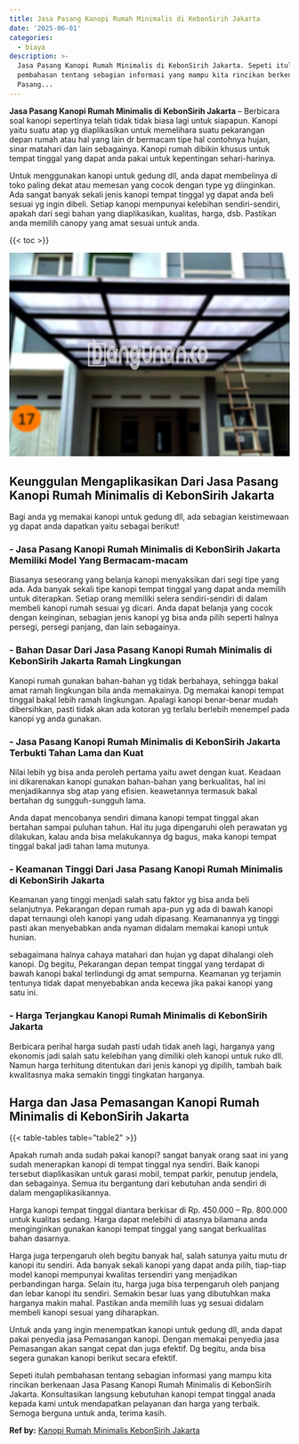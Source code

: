 ```yaml
---
title: Jasa Pasang Kanopi Rumah Minimalis di KebonSirih Jakarta
date: '2025-06-01'
categories:
  - biaya
description: >-
  Jasa Pasang Kanopi Rumah Minimalis di KebonSirih Jakarta. Sepeti itulah
  pembahasan tentang sebagian informasi yang mampu kita rincikan berkenaan Jasa
  Pasang...
---
```


**Jasa Pasang Kanopi Rumah Minimalis di KebonSirih Jakarta** – Berbicara soal kanopi sepertinya telah tidak tidak biasa lagi untuk siapapun. Kanopi yaitu suatu atap yg diaplikasikan untuk memelihara suatu pekarangan depan rumah atau hal yang lain dr bermacam tipe hal contohnya hujan, sinar matahari dan lain sebagainya. Kanopi rumah dibikin khusus untuk tempat tinggal yang dapat anda pakai untuk kepentingan sehari-harinya.

Untuk menggunakan kanopi untuk gedung dll, anda dapat membelinya di toko paling dekat atau memesan yang cocok dengan type yg diinginkan. Ada sangat banyak sekali jenis kanopi tempat tinggal yg dapat anda beli sesuai yg ingin dibeli. Setiap kanopi mempunyai kelebihan sendiri-sendiri, apakah dari segi bahan yang diaplikasikan, kualitas, harga, dsb. Pastikan anda memilih canopy yang amat sesuai untuk anda.

{{< toc >}}

![Jasa Pasang Kanopi Rumah Minimalis di KebonSirih Jakarta](/images/harga-kanopi-minimalis-58.png)

## Keunggulan Mengaplikasikan Dari Jasa Pasang Kanopi Rumah Minimalis di KebonSirih Jakarta

Bagi anda yg memakai kanopi untuk gedung dll, ada sebagian keistimewaan yg dapat anda dapatkan yaitu sebagai berikut!

### \- Jasa Pasang Kanopi Rumah Minimalis di KebonSirih Jakarta Memiliki Model Yang Bermacam-macam

Biasanya seseorang yang belanja kanopi menyaksikan dari segi tipe yang ada. Ada banyak sekali tipe kanopi tempat tinggal yang dapat anda memilih untuk diterapkan. Setiap orang memiliki selera sendiri-sendiri di dalam membeli kanopi rumah sesuai yg dicari. Anda dapat belanja yang cocok dengan keinginan, sebagian jenis kanopi yg bisa anda pilih seperti halnya persegi, persegi panjang, dan lain sebagainya.

### \- Bahan Dasar Dari Jasa Pasang Kanopi Rumah Minimalis di KebonSirih Jakarta Ramah Lingkungan

Kanopi rumah gunakan bahan-bahan yg tidak berbahaya, sehingga bakal amat ramah lingkungan bila anda memakainya. Dg memakai kanopi tempat tinggal bakal lebih ramah lingkungan. Apalagi kanopi benar-benar mudah dibersihkan, pasti tidak akan ada kotoran yg terlalu berlebih menempel pada kanopi yg anda gunakan.

### \- Jasa Pasang Kanopi Rumah Minimalis di KebonSirih Jakarta Terbukti Tahan Lama dan Kuat

Nilai lebih yg bisa anda peroleh pertama yaitu awet dengan kuat. Keadaan ini dikarenakan kanopi gunakan bahan-bahan yang berkualitas, hal ini menjadikannya sbg atap yang efisien. keawetannya termasuk bakal bertahan dg sungguh-sungguh lama.

Anda dapat mencobanya sendiri dimana kanopi tempat tinggal akan bertahan sampai puluhan tahun. Hal itu juga dipengaruhi oleh perawatan yg dilakukan, kalau anda bisa melakukannya dg bagus, maka kanopi tempat tinggal bakal jadi tahan lama mutunya.

### \- Keamanan Tinggi Dari Jasa Pasang Kanopi Rumah Minimalis di KebonSirih Jakarta

Keamanan yang tinggi menjadi salah satu faktor yg bisa anda beli selanjutnya. Pekarangan depan rumah apa-pun yg ada di bawah kanopi dapat ternaungi oleh kanopi yang udah dipasang. Keamanannya yg tinggi pasti akan menyebabkan anda nyaman didalam memakai kanopi untuk hunian.

sebagaimana halnya cahaya matahari dan hujan yg dapat dihalangi oleh kanopi. Dg begitu, Pekarangan depan tempat tinggal yang terdapat di bawah kanopi bakal terlindungi dg amat sempurna. Keamanan yg terjamin tentunya tidak dapat menyebabkan anda kecewa jika pakai kanopi yang satu ini.

### \- Harga Terjangkau Kanopi Rumah Minimalis di KebonSirih Jakarta

Berbicara perihal harga sudah pasti udah tidak aneh lagi, harganya yang ekonomis jadi salah satu kelebihan yang dimiliki oleh kanopi untuk ruko dll. Namun harga terhitung ditentukan dari jenis kanopi yg dipilih, tambah baik kwalitasnya maka semakin tinggi tingkatan harganya.

## Harga dan Jasa Pemasangan Kanopi Rumah Minimalis di KebonSirih Jakarta

{{< table-tables table="table2" >}}

Apakah rumah anda sudah pakai kanopi? sangat banyak orang saat ini yang sudah menerapkan kanopi di tempat tinggal nya sendiri. Baik kanopi tersebut diaplikasikan untuk garasi mobil, tempat parkir, penutup jendela, dan sebagainya. Semua itu bergantung dari kebutuhan anda sendiri di dalam mengaplikasikannya.

Harga kanopi tempat tinggal diantara berkisar di Rp. 450.000 – Rp. 800.000 untuk kualitas sedang. Harga dapat melebihi di atasnya bilamana anda menginginkan gunakan kanopi tempat tinggal yang sangat berkualitas bahan dasarnya.

Harga juga terpengaruh oleh begitu banyak hal, salah satunya yaitu mutu dr kanopi itu sendiri. Ada banyak sekali kanopi yang dapat anda pilih, tiap-tiap model kanopi mempunyai kwalitas tersendiri yang menjadikan perbandingan harga. Selain itu, harga juga bisa terpengaruh oleh panjang dan lebar kanopi itu sendiri. Semakin besar luas yang dibutuhkan maka harganya makin mahal. Pastikan anda memilih luas yg sesuai didalam membeli kanopi sesuai yang diharapkan.

Untuk anda yang ingin menempatkan kanopi untuk gedung dll, anda dapat pakai penyedia jasa Pemasangan kanopi. Dengan memakai penyedia jasa Pemasangan akan sangat cepat dan juga efektif. Dg begitu, anda bisa segera gunakan kanopi berikut secara efektif.

Sepeti itulah pembahasan tentang sebagian informasi yang mampu kita rincikan berkenaan Jasa Pasang Kanopi Rumah Minimalis di KebonSirih Jakarta. Konsultasikan langsung kebutuhan kanopi tempat tinggal anada kepada kami untuk mendapatkan pelayanan dan harga yang terbaik. Semoga berguna untuk anda, terima kasih.

**Ref by:**  [Kanopi Rumah Minimalis KebonSirih Jakarta](https://id.wikipedia.org/wiki/Kanopi)
